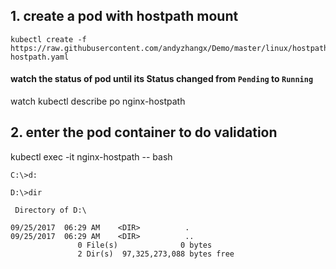 ## 1. create a pod with hostpath mount
```
kubectl create -f https://raw.githubusercontent.com/andyzhangx/Demo/master/linux/hostpath/nginx-hostpath.yaml
```

#### watch the status of pod until its Status changed from `Pending` to `Running`
watch kubectl describe po nginx-hostpath

## 2. enter the pod container to do validation
kubectl exec -it nginx-hostpath -- bash

```
C:\>d:

D:\>dir

 Directory of D:\

09/25/2017  06:29 AM    <DIR>          .
09/25/2017  06:29 AM    <DIR>          ..
               0 File(s)              0 bytes
               2 Dir(s)  97,325,273,088 bytes free

```
